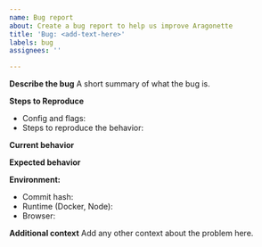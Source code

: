 ```yaml
---
name: Bug report
about: Create a bug report to help us improve Aragonette
title: 'Bug: <add-text-here>'
labels: bug
assignees: ''

---
```


**Describe the bug**
A short summary of what the bug is.

**Steps to Reproduce**
- Config and flags:
- Steps to reproduce the behavior:

**Current behavior**


**Expected behavior**


**Environment:**
 - Commit hash: 
 - Runtime (Docker, Node): 
 - Browser: 

**Additional context**
Add any other context about the problem here.
